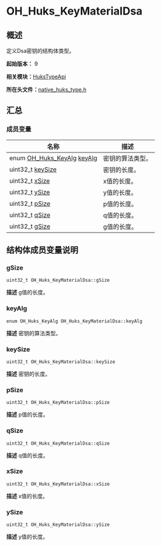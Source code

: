 # OH_Huks_KeyMaterialDsa


## 概述

定义Dsa密钥的结构体类型。

**起始版本：** 9

**相关模块：**[HuksTypeApi](_huks_type_api.md)

**所在头文件：**[native_huks_type.h](native__huks__type_8h.md)


## 汇总


### 成员变量

| 名称 | 描述 | 
| -------- | -------- |
| enum [OH_Huks_KeyAlg](_huks_type_api.md#oh_huks_keyalg) [keyAlg](#keyalg) | 密钥的算法类型。  | 
| uint32_t [keySize](#keysize) | 密钥的长度。  | 
| uint32_t [xSize](#xsize) | x值的长度。  | 
| uint32_t [ySize](#ysize) | y值的长度。  | 
| uint32_t [pSize](#psize) | p值的长度。  | 
| uint32_t [qSize](#qsize) | q值的长度。  | 
| uint32_t [gSize](#gsize) | g值的长度。  | 


## 结构体成员变量说明


### gSize

```
uint32_t OH_Huks_KeyMaterialDsa::gSize
```
**描述**
g值的长度。


### keyAlg

```
enum OH_Huks_KeyAlg OH_Huks_KeyMaterialDsa::keyAlg
```
**描述**
密钥的算法类型。


### keySize

```
uint32_t OH_Huks_KeyMaterialDsa::keySize
```
**描述**
密钥的长度。


### pSize

```
uint32_t OH_Huks_KeyMaterialDsa::pSize
```
**描述**
p值的长度。


### qSize

```
uint32_t OH_Huks_KeyMaterialDsa::qSize
```
**描述**
q值的长度。


### xSize

```
uint32_t OH_Huks_KeyMaterialDsa::xSize
```
**描述**
x值的长度。


### ySize

```
uint32_t OH_Huks_KeyMaterialDsa::ySize
```
**描述**
y值的长度。

